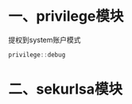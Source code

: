 # 一、privilege模块
提权到system账户模式

```powershell
privilege::debug
```

# 二、sekurlsa模块
```powershell

```